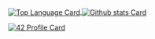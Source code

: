<!--<details>
<summary>github stats</summary>
<div markdown="1"> -->
<!-- Top Languages Card      -->
<a href="https://github.com/yel-aziz">
  <img align="center" alt="Top Language Card" src="https://github-readme-stats.vercel.app/api/top-langs/?username=yel-aziz&theme=dark" />
</a>
<!-- GitHub Stats Card      -->
<a href="https://github.com/yel-aziz">
  <img align="center" alt="Github stats Card" src="https://github-readme-stats.vercel.app/api?username=yel-aziz&line_height=40&show_icons=true&theme=dark" />
<!-- </a>
</div>
</details> -->
  
  
[![42 Profile Card](https://1337-readme.vercel.app/api/profile?cursus=42cursus&dark=true&login=yel-aziz)](https://github.com/mohouyizme/1337-readme)
